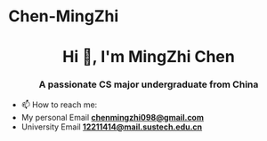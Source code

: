 # Chen-MingZhi
<h1 align="center">Hi 👋, I'm MingZhi Chen</h1>
<h3 align="center">A passionate CS major undergraduate from China</h3>

- 📫 How to reach me:
- My personal Email **chenmingzhi098@gmail.com**
- University Email **12211414@mail.sustech.edu.cn**

